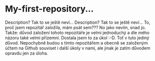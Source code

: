 # My-first-repository...
Description? Tak to se ještě neví...
Description? Tak to se ještě neví... To, proč jsem repozitář založila, mám psát sem??? No jako nevím, snad jo. Takže: důvod založení tohoto repozitáře je velmi jednoduchý a dle mého názoru také velmi přízemní. Dostala jsem to za úkol :-D. Toť v tuto jediný důvod. Nepochybně budou s tímto repozitářem a obecně se založeným účtem na Github souviset i další úkoly v nami, ale jinak je zatím důvodem opravdu jen za úloha.
